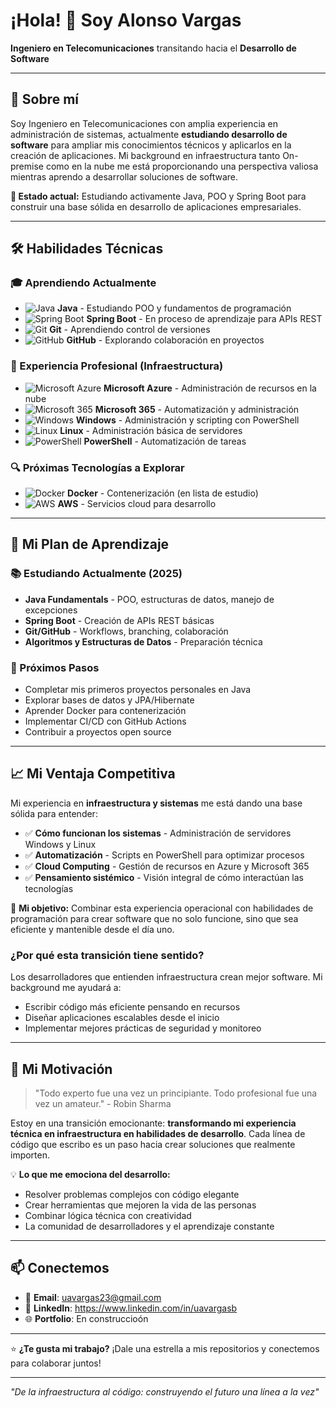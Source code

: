 # ¡Hola! 👋 Soy Alonso Vargas

**Ingeniero en Telecomunicaciones** transitando hacia el **Desarrollo de Software**

---

## 🚀 Sobre mí

Soy Ingeniero en Telecomunicaciones con amplia experiencia en administración de sistemas, actualmente **estudiando desarrollo de software** para ampliar mis conocimientos técnicos y aplicarlos en la creación de aplicaciones. Mi background en infraestructura tanto On-premise como en la nube me está proporcionando una perspectiva valiosa mientras aprendo a desarrollar soluciones de software.

**🎯 Estado actual:** Estudiando activamente Java, POO y Spring Boot para construir una base sólida en desarrollo de aplicaciones empresariales.

---

## 🛠️ Habilidades Técnicas

### **🎓 Aprendiendo Actualmente**
- ![Java](https://img.shields.io/badge/Java-ED8B00?style=flat&logo=openjdk&logoColor=white) **Java** - Estudiando POO y fundamentos de programación
- ![Spring Boot](https://img.shields.io/badge/Spring_Boot-6DB33F?style=flat&logo=spring&logoColor=white) **Spring Boot** - En proceso de aprendizaje para APIs REST
- ![Git](https://img.shields.io/badge/Git-F05032?style=flat&logo=git&logoColor=white) **Git** - Aprendiendo control de versiones
- ![GitHub](https://img.shields.io/badge/GitHub-181717?style=flat&logo=github&logoColor=white) **GitHub** - Explorando colaboración en proyectos

### **💪 Experiencia Profesional (Infraestructura)**
- ![Microsoft Azure](https://img.shields.io/badge/Microsoft_Azure-0078D4?style=flat&logo=microsoft-azure&logoColor=white) **Microsoft Azure** - Administración de recursos en la nube
- ![Microsoft 365](https://img.shields.io/badge/Microsoft_365-0078D4?style=flat&logo=microsoft&logoColor=white) **Microsoft 365** - Automatización y administración
- ![Windows](https://img.shields.io/badge/Windows-0078D6?style=flat&logo=windows&logoColor=white) **Windows** - Administración y scripting con PowerShell
- ![Linux](https://img.shields.io/badge/Linux-FCC624?style=flat&logo=linux&logoColor=black) **Linux** - Administración básica de servidores
- ![PowerShell](https://img.shields.io/badge/PowerShell-5391FE?style=flat&logo=powershell&logoColor=white) **PowerShell** - Automatización de tareas

### **🔍 Próximas Tecnologías a Explorar**
- ![Docker](https://img.shields.io/badge/Docker-2496ED?style=flat&logo=docker&logoColor=white) **Docker** - Contenerización (en lista de estudio)
- ![AWS](https://img.shields.io/badge/AWS-232F3E?style=flat&logo=amazon-aws&logoColor=white) **AWS** - Servicios cloud para desarrollo

---

## 🎯 Mi Plan de Aprendizaje

### **📚 Estudiando Actualmente (2025)**
- **Java Fundamentals** - POO, estructuras de datos, manejo de excepciones
- **Spring Boot** - Creación de APIs REST básicas
- **Git/GitHub** - Workflows, branching, colaboración
- **Algoritmos y Estructuras de Datos** - Preparación técnica

### **🔮 Próximos Pasos**
- Completar mis primeros proyectos personales en Java
- Explorar bases de datos y JPA/Hibernate
- Aprender Docker para contenerización
- Implementar CI/CD con GitHub Actions
- Contribuir a proyectos open source

---

## 📈 Mi Ventaja Competitiva

Mi experiencia en **infraestructura y sistemas** me está dando una base sólida para entender:

- ✅ **Cómo funcionan los sistemas** - Administración de servidores Windows y Linux
- ✅ **Automatización** - Scripts en PowerShell para optimizar procesos
- ✅ **Cloud Computing** - Gestión de recursos en Azure y Microsoft 365
- ✅ **Pensamiento sistémico** - Visión integral de cómo interactúan las tecnologías

🎯 **Mi objetivo:** Combinar esta experiencia operacional con habilidades de programación para crear software que no solo funcione, sino que sea eficiente y mantenible desde el día uno.

### **¿Por qué esta transición tiene sentido?**
Los desarrolladores que entienden infraestructura crean mejor software. Mi background me ayudará a:
- Escribir código más eficiente pensando en recursos
- Diseñar aplicaciones escalables desde el inicio  
- Implementar mejores prácticas de seguridad y monitoreo

---

## 🌟 Mi Motivación

> "Todo experto fue una vez un principiante. Todo profesional fue una vez un amateur." - Robin Sharma

Estoy en una transición emocionante: **transformando mi experiencia técnica en infraestructura en habilidades de desarrollo**. Cada línea de código que escribo es un paso hacia crear soluciones que realmente importen.

💡 **Lo que me emociona del desarrollo:**
- Resolver problemas complejos con código elegante
- Crear herramientas que mejoren la vida de las personas
- Combinar lógica técnica con creatividad
- La comunidad de desarrolladores y el aprendizaje constante

---

## 📫 Conectemos

- 📧 **Email**: uavargas23@gmail.com
- 💼 **LinkedIn**: https://www.linkedin.com/in/uavargasb
- 🌐 **Portfolio**: En construccioón

---

⭐ **¿Te gusta mi trabajo?** ¡Dale una estrella a mis repositorios y conectemos para colaborar juntos!

---

*"De la infraestructura al código: construyendo el futuro una línea a la vez"*
